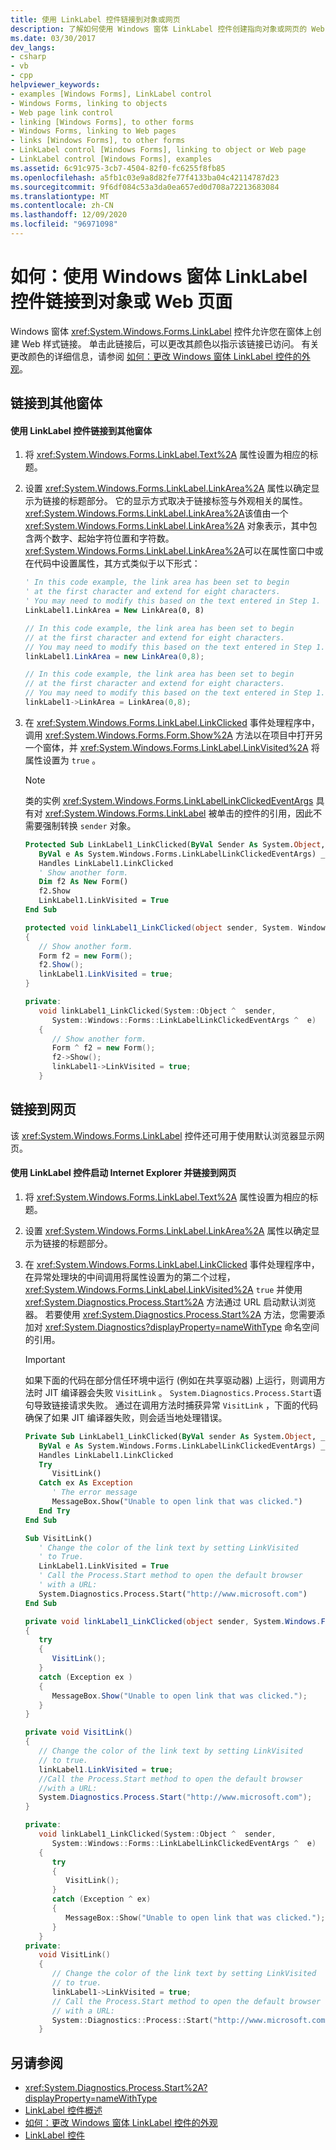 ```yaml
---
title: 使用 LinkLabel 控件链接到对象或网页
description: 了解如何使用 Windows 窗体 LinkLabel 控件创建指向对象或网页的 Web 样式链接。
ms.date: 03/30/2017
dev_langs:
- csharp
- vb
- cpp
helpviewer_keywords:
- examples [Windows Forms], LinkLabel control
- Windows Forms, linking to objects
- Web page link control
- linking [Windows Forms], to other forms
- Windows Forms, linking to Web pages
- links [Windows Forms], to other forms
- LinkLabel control [Windows Forms], linking to object or Web page
- LinkLabel control [Windows Forms], examples
ms.assetid: 6c91c975-3cb7-4504-82f0-fc6255f8fb85
ms.openlocfilehash: a5fb1c03e9a8d82fe77f4133ba04c42114787d23
ms.sourcegitcommit: 9f6df084c53a3da0ea657ed0d708a72213683084
ms.translationtype: MT
ms.contentlocale: zh-CN
ms.lasthandoff: 12/09/2020
ms.locfileid: "96971098"
---
```

# <a name="how-to-link-to-an-object-or-web-page-with-the-windows-forms-linklabel-control"></a>如何：使用 Windows 窗体 LinkLabel 控件链接到对象或 Web 页面

Windows 窗体 <xref:System.Windows.Forms.LinkLabel> 控件允许您在窗体上创建 Web 样式链接。 单击此链接后，可以更改其颜色以指示该链接已访问。 有关更改颜色的详细信息，请参阅 [如何：更改 Windows 窗体 LinkLabel 控件的外观](how-to-change-the-appearance-of-the-windows-forms-linklabel-control.md)。

## <a name="linking-to-another-form"></a>链接到其他窗体

#### <a name="to-link-to-another-form-with-a-linklabel-control"></a>使用 LinkLabel 控件链接到其他窗体

1. 将 <xref:System.Windows.Forms.LinkLabel.Text%2A> 属性设置为相应的标题。

2. 设置 <xref:System.Windows.Forms.LinkLabel.LinkArea%2A> 属性以确定显示为链接的标题部分。 它的显示方式取决于链接标签与外观相关的属性。 <xref:System.Windows.Forms.LinkLabel.LinkArea%2A>该值由一个 <xref:System.Windows.Forms.LinkLabel.LinkArea%2A> 对象表示，其中包含两个数字、起始字符位置和字符数。 <xref:System.Windows.Forms.LinkLabel.LinkArea%2A>可以在属性窗口中或在代码中设置属性，其方式类似于以下形式：

    ```vb
    ' In this code example, the link area has been set to begin
    ' at the first character and extend for eight characters.
    ' You may need to modify this based on the text entered in Step 1.
    LinkLabel1.LinkArea = New LinkArea(0, 8)
    ```

    ```csharp
    // In this code example, the link area has been set to begin
    // at the first character and extend for eight characters.
    // You may need to modify this based on the text entered in Step 1.
    linkLabel1.LinkArea = new LinkArea(0,8);
    ```

    ```cpp
    // In this code example, the link area has been set to begin
    // at the first character and extend for eight characters.
    // You may need to modify this based on the text entered in Step 1.
    linkLabel1->LinkArea = LinkArea(0,8);
    ```

3. 在 <xref:System.Windows.Forms.LinkLabel.LinkClicked> 事件处理程序中，调用 <xref:System.Windows.Forms.Form.Show%2A> 方法以在项目中打开另一个窗体，并 <xref:System.Windows.Forms.LinkLabel.LinkVisited%2A> 将属性设置为 `true` 。

    > [!NOTE]
    > 类的实例 <xref:System.Windows.Forms.LinkLabelLinkClickedEventArgs> 具有对 <xref:System.Windows.Forms.LinkLabel> 被单击的控件的引用，因此不需要强制转换 `sender` 对象。

    ```vb
    Protected Sub LinkLabel1_LinkClicked(ByVal Sender As System.Object, _
       ByVal e As System.Windows.Forms.LinkLabelLinkClickedEventArgs) _
       Handles LinkLabel1.LinkClicked
       ' Show another form.
       Dim f2 As New Form()
       f2.Show
       LinkLabel1.LinkVisited = True
    End Sub
    ```

    ```csharp
    protected void linkLabel1_LinkClicked(object sender, System. Windows.Forms.LinkLabelLinkClickedEventArgs e)
    {
       // Show another form.
       Form f2 = new Form();
       f2.Show();
       linkLabel1.LinkVisited = true;
    }
    ```

    ```cpp
    private:
       void linkLabel1_LinkClicked(System::Object ^  sender,
          System::Windows::Forms::LinkLabelLinkClickedEventArgs ^  e)
       {
          // Show another form.
          Form ^ f2 = new Form();
          f2->Show();
          linkLabel1->LinkVisited = true;
       }
    ```

## <a name="linking-to-a-web-page"></a>链接到网页

该 <xref:System.Windows.Forms.LinkLabel> 控件还可用于使用默认浏览器显示网页。

#### <a name="to-start-internet-explorer-and-link-to-a-web-page-with-a-linklabel-control"></a>使用 LinkLabel 控件启动 Internet Explorer 并链接到网页

1. 将 <xref:System.Windows.Forms.LinkLabel.Text%2A> 属性设置为相应的标题。

2. 设置 <xref:System.Windows.Forms.LinkLabel.LinkArea%2A> 属性以确定显示为链接的标题部分。

3. 在 <xref:System.Windows.Forms.LinkLabel.LinkClicked> 事件处理程序中，在异常处理块的中间调用将属性设置为的第二个过程， <xref:System.Windows.Forms.LinkLabel.LinkVisited%2A> `true` 并使用 <xref:System.Diagnostics.Process.Start%2A> 方法通过 URL 启动默认浏览器。 若要使用 <xref:System.Diagnostics.Process.Start%2A> 方法，您需要添加对 <xref:System.Diagnostics?displayProperty=nameWithType> 命名空间的引用。

    > [!IMPORTANT]
    > 如果下面的代码在部分信任环境中运行 (例如在共享驱动器) 上运行，则调用方法时 JIT 编译器会失败 `VisitLink` 。 `System.Diagnostics.Process.Start`语句导致链接请求失败。 通过在调用方法时捕获异常 `VisitLink` ，下面的代码确保了如果 JIT 编译器失败，则会适当地处理错误。

    ```vb
    Private Sub LinkLabel1_LinkClicked(ByVal sender As System.Object, _
       ByVal e As System.Windows.Forms.LinkLabelLinkClickedEventArgs) _
       Handles LinkLabel1.LinkClicked
       Try
          VisitLink()
       Catch ex As Exception
          ' The error message
          MessageBox.Show("Unable to open link that was clicked.")
       End Try
    End Sub

    Sub VisitLink()
       ' Change the color of the link text by setting LinkVisited
       ' to True.
       LinkLabel1.LinkVisited = True
       ' Call the Process.Start method to open the default browser
       ' with a URL:
       System.Diagnostics.Process.Start("http://www.microsoft.com")
    End Sub
    ```

    ```csharp
    private void linkLabel1_LinkClicked(object sender, System.Windows.Forms.LinkLabelLinkClickedEventArgs e)
    {
       try
       {
          VisitLink();
       }
       catch (Exception ex )
       {
          MessageBox.Show("Unable to open link that was clicked.");
       }
    }

    private void VisitLink()
    {
       // Change the color of the link text by setting LinkVisited
       // to true.
       linkLabel1.LinkVisited = true;
       //Call the Process.Start method to open the default browser
       //with a URL:
       System.Diagnostics.Process.Start("http://www.microsoft.com");
    }
    ```

    ```cpp
    private:
       void linkLabel1_LinkClicked(System::Object ^  sender,
          System::Windows::Forms::LinkLabelLinkClickedEventArgs ^  e)
       {
          try
          {
             VisitLink();
          }
          catch (Exception ^ ex)
          {
             MessageBox::Show("Unable to open link that was clicked.");
          }
       }
    private:
       void VisitLink()
       {
          // Change the color of the link text by setting LinkVisited
          // to true.
          linkLabel1->LinkVisited = true;
          // Call the Process.Start method to open the default browser
          // with a URL:
          System::Diagnostics::Process::Start("http://www.microsoft.com");
       }
    ```

## <a name="see-also"></a>另请参阅

- <xref:System.Diagnostics.Process.Start%2A?displayProperty=nameWithType>
- [LinkLabel 控件概述](linklabel-control-overview-windows-forms.md)
- [如何：更改 Windows 窗体 LinkLabel 控件的外观](how-to-change-the-appearance-of-the-windows-forms-linklabel-control.md)
- [LinkLabel 控件](linklabel-control-windows-forms.md)
